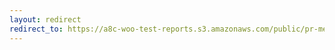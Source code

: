 ```yaml
---
layout: redirect
redirect_to: https://a8c-woo-test-reports.s3.amazonaws.com/public/pr-merge/38670/api/index.html
---
```


